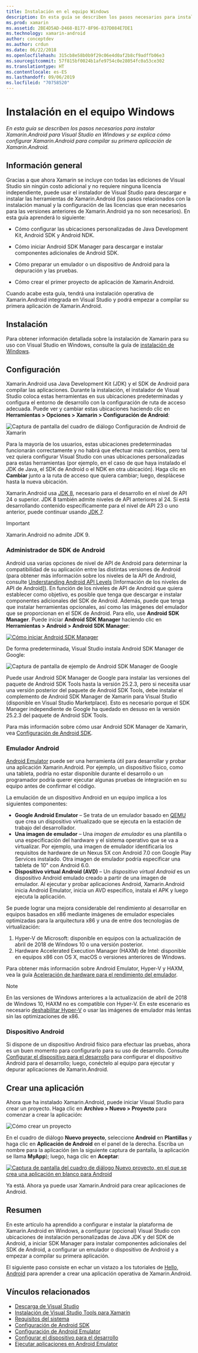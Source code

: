 ```yaml
---
title: Instalación en el equipo Windows
description: En esta guía se describen los pasos necesarios para instalar Xamarin.Android para Visual Studio en Windows y se explica cómo configurar Xamarin.Android para compilar su primera aplicación de Xamarin.Android.
ms.prod: xamarin
ms.assetid: 2BE4D5AD-D468-B177-8F96-837D084E7DE1
ms.technology: xamarin-android
author: conceptdev
ms.author: crdun
ms.date: 06/22/2018
ms.openlocfilehash: 315cb8e58b0b9f29c06e4d0af2b8cf9adffb06e3
ms.sourcegitcommit: 57f815bf0024b1afe9754c0e28054fc0a53ce302
ms.translationtype: HT
ms.contentlocale: es-ES
ms.lasthandoff: 09/06/2019
ms.locfileid: "70758520"
---
```

# <a name="windows-installation"></a>Instalación en el equipo Windows

_En esta guía se describen los pasos necesarios para instalar Xamarin.Android para Visual Studio en Windows y se explica cómo configurar Xamarin.Android para compilar su primera aplicación de Xamarin.Android._

## <a name="overview"></a>Información general

Gracias a que ahora Xamarin se incluye con todas las ediciones de Visual Studio sin ningún costo adicional y no requiere ninguna licencia independiente, puede usar el instalador de Visual Studio para descargar e instalar las herramientas de Xamarin.Android
(los pasos relacionados con la instalación manual y la configuración de las licencias que eran necesarios para las versiones anteriores de Xamarin.Android ya no son necesarios). En esta guía aprenderá lo siguiente:

- Cómo configurar las ubicaciones personalizadas de Java Development Kit, Android SDK y Android NDK.

- Cómo iniciar Android SDK Manager para descargar e instalar componentes adicionales de Android SDK.

- Cómo preparar un emulador o un dispositivo de Android para la depuración y las pruebas.

- Cómo crear el primer proyecto de aplicación de Xamarin.Android.

Cuando acabe esta guía, tendrá una instalación operativa de Xamarin.Android integrada en Visual Studio y podrá empezar a compilar su primera aplicación de Xamarin.Android.

## <a name="installation"></a>Instalación

Para obtener información detallada sobre la instalación de Xamarin para su uso con Visual Studio en Windows, consulte la guía de [instalación de Windows](~/get-started/installation/windows.md).

## <a name="configuration"></a>Configuración

Xamarin.Android usa Java Development Kit (JDK) y el SDK de Android para compilar las aplicaciones. Durante la instalación, el instalador de Visual Studio coloca estas herramientas en sus ubicaciones predeterminadas y configura el entorno de desarrollo con la configuración de ruta de acceso adecuada. Puede ver y cambiar estas ubicaciones haciendo clic en **Herramientas > Opciones > Xamarin > Configuración de Android**:

![Captura de pantalla del cuadro de diálogo Configuración de Android de Xamarin](windows-images/07-settings.png)

Para la mayoría de los usuarios, estas ubicaciones predeterminadas funcionarán correctamente y no habrá que efectuar más cambios, pero tal vez quiera configurar Visual Studio con unas ubicaciones personalizadas para estas herramientas (por ejemplo, en el caso de que haya instalado el JDK de Java, el SDK de Android o el NDK en otra ubicación). Haga clic en **Cambiar** junto a la ruta de acceso que quiera cambiar; luego, desplácese hasta la nueva ubicación.

Xamarin.Android usa [JDK 8](https://www.oracle.com/technetwork/java/javase/downloads/jdk8-downloads-2133151.html), necesario para el desarrollo en el nivel de API 24 o superior. JDK 8 también admite niveles de API anteriores al 24. Si está desarrollando contenido específicamente para el nivel de API 23 o uno anterior, puede continuar usando [JDK 7](https://www.oracle.com/technetwork/java/javase/downloads/jdk7-downloads-1880260.html).

> [!IMPORTANT]
> Xamarin.Android no admite JDK 9.

### <a name="android-sdk-manager"></a>Administrador de SDK de Android

Android usa varias opciones de nivel de API de Android para determinar la compatibilidad de su aplicación entre las distintas versiones de Android (para obtener más información sobre los niveles de la API de Android, consulte [Understanding Android API Levels](~/android/app-fundamentals/android-api-levels.md) [Información de los niveles de API de Android]).
En función de los niveles de API de Android que quiera establecer como objetivo, es posible que tenga que descargar e instalar componentes adicionales del SDK de Android. Además, puede que tenga que instalar herramientas opcionales, así como las imágenes del emulador que se proporcionan en el SDK de Android. Para ello, use **Android SDK Manager**. Puede iniciar **Android SDK Manager** haciendo clic en **Herramientas > Android > Android SDK Manager**:

[![Cómo iniciar Android SDK Manager](windows-images/08-sdk-manager-sml.png)](windows-images/08-sdk-manager.png#lightbox)

De forma predeterminada, Visual Studio instala Android SDK Manager de Google:

![Captura de pantalla de ejemplo de Android SDK Manager de Google](windows-images/09-google-sdk-manager.png)

Puede usar Android SDK Manager de Google para instalar las versiones del paquete de Android SDK Tools hasta la versión 25.2.3, pero si necesita usar una versión posterior del paquete de Android SDK Tools, debe instalar el complemento de Android SDK Manager de Xamarin para Visual Studio (disponible en Visual Studio Marketplace). Esto es necesario porque el SDK Manager independiente de Google ha quedado en desuso en la versión 25.2.3 del paquete de Android SDK Tools. 

Para más información sobre cómo usar Android SDK Manager de Xamarin, vea [Configuración de Android SDK](~/android/get-started/installation/android-sdk.md).

### <a name="android-emulator"></a>Emulador Android

[Android Emulator](https://developer.android.com/studio/run/emulator) puede ser una herramienta útil para desarrollar y probar una aplicación Xamarin.Android. Por ejemplo, un dispositivo físico, como una tableta, podría no estar disponible durante el desarrollo o un programador podría querer ejecutar algunas pruebas de integración en su equipo antes de confirmar el código.

La emulación de un dispositivo Android en un equipo implica a los siguientes componentes:

- **Google Android Emulator** &ndash; Se trata de un emulador basado en [QEMU](https://www.qemu.org/) que crea un dispositivo virtualizado que se ejecuta en la estación de trabajo del desarrollador.
- **Una imagen de emulador** &ndash; Una _imagen de emulador_ es una plantilla o una especificación del hardware y el sistema operativo que se va a virtualizar. Por ejemplo, una imagen de emulador identificaría los requisitos de hardware de un Nexus 5X con Android 7.0 con Google Play Services instalado. Otra imagen de emulador podría especificar una tableta de 10" con Android 6.0.
- **Dispositivo virtual Android (AVD)** &ndash; Un _dispositivo virtual Android_ es un dispositivo Android emulado creado a partir de una imagen de emulador. Al ejecutar y probar aplicaciones Android, Xamarin.Android inicia Android Emulator, inicia un AVD específico, instala el APK y luego ejecuta la aplicación.

Se puede lograr una mejora considerable del rendimiento al desarrollar en equipos basados en x86 mediante imágenes de emulador especiales optimizadas para la arquitectura x86 y una de entre dos tecnologías de virtualización:

1. Hyper-V de Microsoft: disponible en equipos con la actualización de abril de 2018 de Windows 10 o una versión posterior.
2. Hardware Accelerated Execution Manager (HAXM) de Intel: disponible en equipos x86 con OS X, macOS o versiones anteriores de Windows.

Para obtener más información sobre Android Emulator, Hyper-V y HAXM, vea la guía [Aceleración de hardware para el rendimiento del emulador](~/android/get-started/installation/android-emulator/hardware-acceleration.md).

> [!NOTE]
> En las versiones de Windows anteriores a la actualización de abril de 2018 de Windows 10, HAXM no es compatible con Hyper-V. En este escenario es necesario [deshabilitar Hyper-V](~/android/get-started/installation/android-emulator/troubleshooting.md#disable-hyperv) o usar las imágenes de emulador más lentas sin las optimizaciones de x86.

<a name="device" />

### <a name="android-device"></a>Dispositivo Android

Si dispone de un dispositivo Android físico para efectuar las pruebas, ahora es un buen momento para configurarlo para su uso de desarrollo. Consulte [Configurar el dispositivo para el desarrollo](~/android/get-started/installation/set-up-device-for-development.md) para configurar el dispositivo Android para el desarrollo; luego, conéctelo al equipo para ejecutar y depurar aplicaciones de Xamarin.Android.

## <a name="create-an-application"></a>Crear una aplicación

Ahora que ha instalado Xamarin.Android, puede iniciar Visual Studio para crear un proyecto. Haga clic en **Archivo > Nuevo > Proyecto** para comenzar a crear la aplicación:

![Cómo crear un proyecto](windows-images/10-new-project.png)

En el cuadro de diálogo **Nuevo proyecto**, seleccione **Android** en **Plantillas** y haga clic en **Aplicación de Android** en el panel de la derecha. Escriba un nombre para la aplicación (en la siguiente captura de pantalla, la aplicación se llama **MyApp**); luego, haga clic en **Aceptar**:

[![Captura de pantalla del cuadro de diálogo Nuevo proyecto, en el que se crea una aplicación en blanco para Android](windows-images/11-first-app-sml.w157.png)](windows-images/11-first-app.w157.png#lightbox)

Ya está. Ahora ya puede usar Xamarin.Android para crear aplicaciones de Android.

## <a name="summary"></a>Resumen

En este artículo ha aprendido a configurar e instalar la plataforma de Xamarin.Android en Windows, a configurar (opcional) Visual Studio con ubicaciones de instalación personalizadas de Java JDK y del SDK de Android, a iniciar SDK Manager para instalar componentes adicionales del SDK de Android, a configurar un emulador o dispositivo de Android y a empezar a compilar su primera aplicación.

El siguiente paso consiste en echar un vistazo a los tutoriales de [Hello, Android](~/android/get-started/hello-android/index.md) para aprender a crear una aplicación operativa de Xamarin.Android.

## <a name="related-links"></a>Vínculos relacionados

- [Descarga de Visual Studio](https://visualstudio.microsoft.com/vs/)
- [Instalación de Visual Studio Tools para Xamarin](~/get-started/installation/windows.md)
- [Requisitos del sistema](~/cross-platform/get-started/requirements.md)
- [Configuración de Android SDK](~/android/get-started/installation/android-sdk.md)
- [Configuración de Android Emulator](~/android/get-started/installation/android-emulator/index.md)
- [Configurar el dispositivo para el desarrollo](~/android/get-started/installation/set-up-device-for-development.md)
- [Ejecutar aplicaciones en Android Emulator](https://developer.android.com/studio/run/emulator#Requirements)
